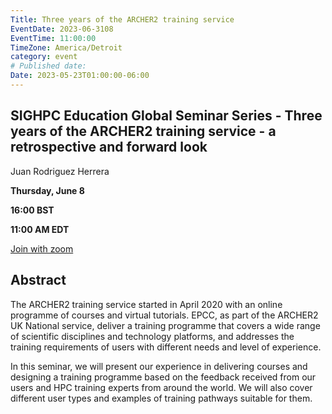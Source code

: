 ```yaml
---
Title: Three years of the ARCHER2 training service
EventDate: 2023-06-3108
EventTime: 11:00:00
TimeZone: America/Detroit
category: event
# Published date:
Date: 2023-05-23T01:00:00-06:00
---
```


## SIGHPC Education Global Seminar Series - Three years of the ARCHER2 training service - a retrospective and forward look

Juan Rodriguez Herrera

**Thursday, June 8**

**16:00 BST**

**11:00 AM EDT**

[Join with zoom](https://us02web.zoom.us/j/83550560881?pwd=VDcvTHFPcTJEcVpnbTBoZzl2WHd1dz09)


## Abstract
 
The ARCHER2 training service started in April 2020 with an online programme of courses and virtual tutorials. EPCC, as part of the ARCHER2 UK National service, deliver a training programme that covers a wide range of scientific disciplines and technology platforms, and addresses the training requirements of users with different needs and level of experience.

In this seminar, we will present our experience in delivering courses and designing a training programme based on the feedback received from our users and HPC training experts from around the world. We will also cover different user types and examples of training pathways suitable for them.